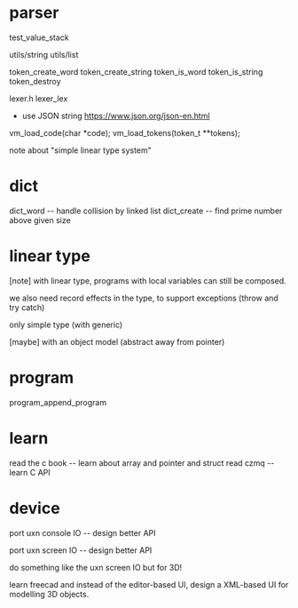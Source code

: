 # parser

test_value_stack

utils/string
utils/list

token_create_word
token_create_string
token_is_word
token_is_string
token_destroy

lexer.h
lexer_lex

- use JSON string https://www.json.org/json-en.html

vm_load_code(char *code);
vm_load_tokens(token_t **tokens);

note about "simple linear type system"

# dict

dict_word -- handle collision by linked list
dict_create -- find prime number above given size

# linear type

[note] with linear type, programs with local variables can still be composed.

we also need record effects in the type, to support exceptions (throw and try catch)

only simple type (with generic)

[maybe] with an object model (abstract away from pointer)

# program

program_append_program

# learn

read the c book -- learn about array and pointer and struct
read czmq -- learn C API

# device

port uxn console IO -- design better API

port uxn screen IO -- design better API

do something like the uxn screen IO but for 3D!

learn freecad and instead of the editor-based UI,
design a XML-based UI for modelling 3D objects.

